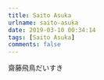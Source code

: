 ```yaml
---
title: Saito Asuka
urlname: saito-asuka
date: 2019-03-10 00:34:14
tags: [Saito Asuka]
comments: false
---
```


齋藤飛鳥だいすき
